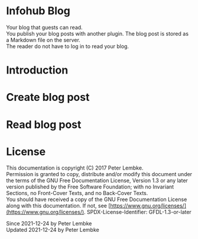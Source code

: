 # Infohub Blog

Your blog that guests can read.  
You publish your blog posts with another plugin. The blog post is stored as a Markdown file on the server.  
The reader do not have to log in to read your blog.

# Introduction

# Create blog post

# Read blog post

# License

This documentation is copyright (C) 2017 Peter Lembke.  
Permission is granted to copy, distribute and/or modify this document under the terms of the GNU Free Documentation
License, Version 1.3 or any later version published by the Free Software Foundation; with no Invariant Sections, no
Front-Cover Texts, and no Back-Cover Texts.  
You should have received a copy of the GNU Free Documentation License along with this documentation. If not,
see [https://www.gnu.org/licenses/](https://www.gnu.org/licenses/). SPDX-License-Identifier: GFDL-1.3-or-later

Since 2021-12-24 by Peter Lembke  
Updated 2021-12-24 by Peter Lembke  

